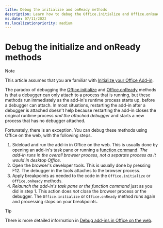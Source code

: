 ```yaml
---
title: Debug the initialize and onReady methods
description: Learn how to debug the Office.initialize and Office.onReady methods.
ms.date: 07/11/2022
ms.localizationpriority: medium
---
```


# Debug the initialize and onReady methods

> [!NOTE]
> This article assumes that you are familiar with [Initialize your Office Add-in](../develop/initialize-add-in.md).

The paradox of debugging the [Office.initialize](/javascript/api/office#Office_initialize_reason_) and [Office.onReady](javascript/api/office#office-office-onready-function(1)) methods is that a debugger can only attach to a process that is running, but these methods run immediately as the add-in's runtime process starts up, before a debugger can attach. In most situations, restarting the add-in after a debugger is attached doesn't help because restarting the add-in closes the original runtime process *and the attached debugger* and starts a new process that has no debugger attached.

Fortunately, there is an exception. You can debug these methods using Office on the web, with the following steps.

1. Sideload and run the add-in in Office on the web. This is usually done by opening an add-in's task pane or running a [function command]((../design/add-in-commands.md#types-of-add-in-commands)). *The add-in runs in the overall browser process, not a separate process as it would in desktop Office.*
2. Open the browser's developer tools. This is usually done by pressing F12. The debugger in the tools attaches to the browser process.
3. Apply breakpoints as needed to the code in the `Office.initialize` or `Office.onReady` methods.
4. *Relaunch the add-in's task pane or the function command* just as you did in step 1. This action does *not* close the browser process or the debugger. The `Office.initialize` or `Office.onReady` method runs again and processing stops on your breakpoints.

> [!TIP]
> There is more detailed information in [Debug add-ins in Office on the web](debug-add-ins-in-office-online.md). 
